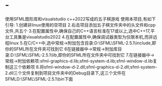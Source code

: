 # -
使用SFML图形库和visualstudio c++2022写成的五子棋游戏
  使用本项目,有如下引导:
  1.创建非linux使用的空项目
  2.右击项目添加五子棋文件夹中的头文件和cpp文件,共五个
  3.在配置属性中,确保自己的C++语言标准在17或以上,选中C++17,平台工具集是visualstudio2022
  4.在配置属性中,确保调试器类型为仅限本机,而非远程linux
  5.在C/C++中,选中常规->附加包含目录:D:\SFML\SFML-2.5.1\include,即你的SFML所在文件夹可找到它
  6在链接器中->常规->附加库目录:D:\SFML\SFML-2.5.1\lib,即你的SFML所在文件夹中可找到它
  7.在链接器中->常规->附加依赖项:sfml-graphics-d.lib;sfml-system-d.lib;sfml-window-d.lib复制这三个依赖项
  8.将sfml-window-d-2.dll;sfml-graphics-d-2.dll;sfml-system-2.dll三个文件复制到项目文件夹中的Debug目录下,这三个文件在SFMLD:\SFML\SFML-2.5.1\bin下面
